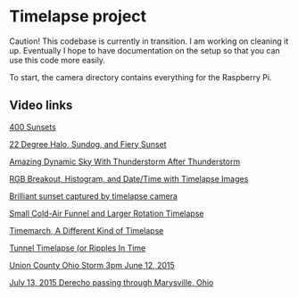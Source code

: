 # Timelapse project

Caution! This codebase is currently in transition. I am working on cleaning it up.
Eventually I hope to have documentation on the setup so that you can use this code more easily.

To start, the camera directory contains everything for the Raspberry Pi.

## Video links

[400 Sunsets](https://vimeo.com/108564606)

[22 Degree Halo, Sundog, and Fiery Sunset](https://www.youtube.com/watch?v=3A5dyJWbuOA)

[Amazing Dynamic Sky With Thunderstorm After Thunderstorm](https://www.youtube.com/watch?v=8dRhHP9vf70)

[RGB Breakout, Histogram, and Date/Time with Timelapse Images](https://www.youtube.com/watch?v=hNAMsyzoW3A)

[Brilliant sunset captured by timelapse camera](https://www.youtube.com/watch?v=0hOl8rhCl40)

[Small Cold-Air Funnel and Larger Rotation Timelapse](https://www.youtube.com/watch?v=330cWiulBic)

[Timemarch, A Different Kind of Timelapse](https://www.youtube.com/watch?v=IuoQgmRckso)

[Tunnel Timelapse (or Ripples In Time](https://www.youtube.com/watch?v=o3mqaSeEDY8)

[Union County Ohio Storm 3pm June 12, 2015](https://www.youtube.com/watch?v=A6rksb2BRwM)

[July 13, 2015 Derecho passing through Marysville, Ohio](https://www.youtube.com/watch?v=0FOWqo4G9sI)
